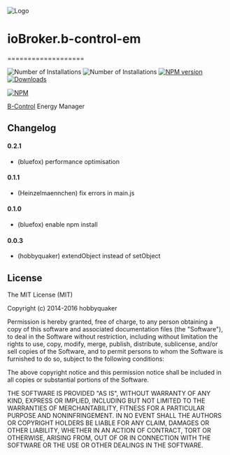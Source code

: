 ![Logo](admin/bcontrol.png)
# ioBroker.b-control-em
===================

![Number of Installations](http://iobroker.live/badges/b-control-em-installed.svg) ![Number of Installations](http://iobroker.live/badges/b-control-em-stable.svg) [![NPM version](http://img.shields.io/npm/v/iobroker.b-control-em.svg)](https://www.npmjs.com/package/iobroker.b-control-em)
[![Downloads](https://img.shields.io/npm/dm/iobroker.b-control-em.svg)](https://www.npmjs.com/package/iobroker.b-control-em)

[![NPM](https://nodei.co/npm/iobroker.b-control-em.png?downloads=true)](https://nodei.co/npm/iobroker.b-control-em/)

[B-Control](http://www.b-control.com/) Energy Manager

## Changelog
#### 0.2.1
* (bluefox) performance optimisation

#### 0.1.1
* (Heinzelmaennchen) fix errors in main.js

#### 0.1.0
* (bluefox) enable npm install

#### 0.0.3
* (hobbyquaker) extendObject instead of setObject

## License

The MIT License (MIT)

Copyright (c) 2014-2016 hobbyquaker

Permission is hereby granted, free of charge, to any person obtaining a copy
of this software and associated documentation files (the "Software"), to deal
in the Software without restriction, including without limitation the rights
to use, copy, modify, merge, publish, distribute, sublicense, and/or sell
copies of the Software, and to permit persons to whom the Software is
furnished to do so, subject to the following conditions:

The above copyright notice and this permission notice shall be included in
all copies or substantial portions of the Software.

THE SOFTWARE IS PROVIDED "AS IS", WITHOUT WARRANTY OF ANY KIND, EXPRESS OR
IMPLIED, INCLUDING BUT NOT LIMITED TO THE WARRANTIES OF MERCHANTABILITY,
FITNESS FOR A PARTICULAR PURPOSE AND NONINFRINGEMENT. IN NO EVENT SHALL THE
AUTHORS OR COPYRIGHT HOLDERS BE LIABLE FOR ANY CLAIM, DAMAGES OR OTHER
LIABILITY, WHETHER IN AN ACTION OF CONTRACT, TORT OR OTHERWISE, ARISING FROM,
OUT OF OR IN CONNECTION WITH THE SOFTWARE OR THE USE OR OTHER DEALINGS IN
THE SOFTWARE.
